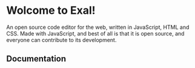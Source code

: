 # **Wolcome to Exal!**
An open source code editor for the web, written in JavaScript, HTML and CSS. Made with JavaScript, and best of all is that it is open source, and everyone can contribute to its development.

## Documentation
